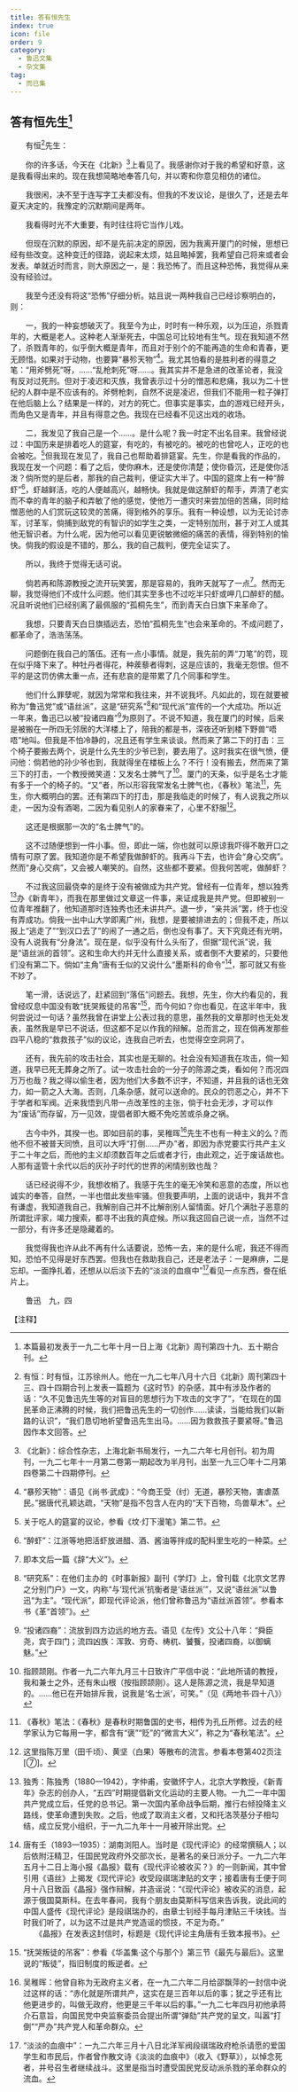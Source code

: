 ```yaml
---
title: 答有恒先生
index: true
icon: file
order: 9
category:
  - 鲁迅文集
  - 杂文集
tag:  
  - 而已集
---
```


## 答有恒先生[^①]

　　有恒[^②]先生：

　　你的许多话，今天在《北新》[^③]上看见了。我感谢你对于我的希望和好意，这是我看得出来的。现在我想简略地奉答几句，并以寄和你意见相仿的诸位。

　　我很闲，决不至于连写字工夫都没有。但我的不发议论，是很久了，还是去年夏天决定的，我豫定的沉默期间是两年。

　　我看得时光不大重要，有时往往将它当作儿戏。

　　但现在沉默的原因，却不是先前决定的原因，因为我离开厦门的时候，思想已经有些改变。这种变迁的径路，说起来太烦，姑且略掉罢，我希望自己将来或者会发表。单就近时而言，则大原因之一，是：我恐怖了。而且这种恐怖，我觉得从来没有经验过。

　　我至今还没有将这“恐怖”仔细分析。姑且说一两种我自己已经诊察明白的，则：

　　一，我的一种妄想破灭了。我至今为止，时时有一种乐观，以为压迫，杀戮青年的，大概是老人。这种老人渐渐死去，中国总可比较地有生气。现在我知道不然了，杀戮青年的，似乎倒大概是青年，而且对于别个的不能再造的生命和青春，更无顾惜。如果对于动物，也要算“暴殄天物”[^④]。我尤其怕看的是胜利者的得意之笔：“用斧劈死”呀，……“乱枪刺死”呀……。我其实并不是急进的改革论者，我没有反对过死刑。但对于凌迟和灭族，我曾表示过十分的憎恶和悲痛，我以为二十世纪的人群中是不应该有的。斧劈枪刺，自然不说是凌迟，但我们不能用一粒子弹打在他后脑上么？结果是一样的，对方的死亡。但事实是事实，血的游戏已经开头，而角色又是青年，并且有得意之色。我现在已经看不见这出戏的收场。

　　二，我发见了我自己是一个……。是什么呢？我一时定不出名目来。我曾经说过：中国历来是排着吃人的筵宴，有吃的，有被吃的。被吃的也曾吃人，正吃的也会被吃。[^⑤]但我现在发见了，我自己也帮助着排筵宴。先生，你是看我的作品的，我现在发一个问题：看了之后，使你麻木，还是使你清楚；使你昏沉，还是使你活泼？倘所觉的是后者，那我的自己裁判，便证实大半了。中国的筵席上有一种“醉虾”[^⑥]，虾越鲜活，吃的人便越高兴，越畅快。我就是做这醉虾的帮手，弄清了老实而不幸的青年的脑子和弄敏了他的感觉，使他万一遭灾时来尝加倍的苦痛，同时给憎恶他的人们赏玩这较灵的苦痛，得到格外的享乐。我有一种设想，以为无论讨赤军，讨革军，倘捕到敌党的有智识的如学生之类，一定特别加刑，甚于对工人或其他无智识者。为什么呢，因为他可以看见更锐敏微细的痛苦的表情，得到特别的愉快。倘我的假设是不错的，那么，我的自己裁判，便完全证实了。

　　所以，我终于觉得无话可说。

　　倘若再和陈源教授之流开玩笑罢，那是容易的，我昨天就写了一点[^⑦]。然而无聊，我觉得他们不成什么问题。他们其实至多也不过吃半只虾或呷几口醉虾的醋。况且听说他们已经别离了最佩服的“孤桐先生”，而到青天白日旗下来革命了。

　　我想，只要青天白日旗插远去，恐怕“孤桐先生”也会来革命的。不成问题了，都革命了，浩浩荡荡。

　　问题倒在我自己的落伍。还有一点小事情。就是，我先前的弄“刀笔”的罚，现在似乎降下来了。种牡丹者得花，种蒺藜者得刺，这是应该的，我毫无怨恨。但不平的是这罚仿佛太重一点，还有悲哀的是带累了几个同事和学生。

　　他们什么罪孽呢，就因为常常和我往来，并不说我坏。凡如此的，现在就要被称为“鲁迅党”或“语丝派”，这是“研究系”[^⑧]和“现代派”宣传的一个大成功。所以近一年来，鲁迅已以被“投诸四裔”[^⑨]为原则了。不说不知道，我在厦门的时候，后来是被搬在一所四无邻居的大洋楼上了，陪我的都是书，深夜还听到楼下野兽“唔唔”地叫。但我是不怕冷静的，况且还有学生来谈谈。然而来了第二下的打击：三个椅子要搬去两个，说是什么先生的少爷已到，要去用了。这时我实在很气愤，便问他：倘若他的孙少爷也到，我就得坐在楼板上么？不行！没有搬去，然而来了第三下的打击，一个教授微笑道：又发名士脾气了[^⑩]。厦门的天条，似乎是名士才能有多于一个的椅子的。“又”者，所以形容我常发名士脾气也，《春秋》笔法[^11]，先生，你大概明白的罢。还有第四下的打击，那是我临走的时候了，有人说我之所以走，一因为没有酒喝，二因为看见别人的家眷来了，心里不舒服[^12]。

　　这还是根据那一次的“名士脾气”的。

　　这不过随便想到一件小事。但，即此一端，你也就可以原谅我吓得不敢开口之情有可原了罢。我知道你是不希望我做醉虾的。我再斗下去，也许会“身心交病”。然而“身心交病”，又会被人嘲笑的。自然，这些都不要紧。但我何苦呢，做醉虾？

　　不过我这回最侥幸的是终于没有被做成为共产党。曾经有一位青年，想以独秀[^13]办《新青年》，而我在那里做过文章这一件事，来证成我是共产党。但即被别一位青年推翻了，他知道那时连独秀也还未讲共产。退一步，“亲共派”罢，终于也没有弄成功。倘我一出中山大学即离广州，我想，是要被排进去的；但我不走，所以报上“逃走了”“到汉口去了”的闹了一通之后，倒也没有事了。天下究竟还有光明，没有人说我有“分身法”。现在是，似乎没有什么头衔了，但据“现代派”说，我是“语丝派的首领”。这和生命大约并无什么直接关系，或者倒不大要紧的，只要他们没有第二下。倘如“主角”唐有壬似的又说什么“墨斯科的命令”[^14]，那可就又有些不妙了。

　　笔一滑，话说远了，赶紧回到“落伍”问题去。我想，先生，你大约看见的，我曾经叹息中国没有敢“抚哭叛徒的吊客”[^15]，而今何如？你也看见，在这半年中，我何尝说过一句话？虽然我曾在讲堂上公表过我的意思，虽然我的文章那时也无处发表，虽然我是早已不说话，但这都不足以作我的辩解。总而言之，现在倘再发那些四平八稳的“救救孩子”似的议论，连我自己听去，也觉得空空洞洞了。

　　还有，我先前的攻击社会，其实也是无聊的。社会没有知道我在攻击，倘一知道，我早已死无葬身之所了。试一攻击社会的一分子的陈源之类，看如何？而况四万万也哉？我之得以偷生者，因为他们大多数不识字，不知道，并且我的话也无效力，如一箭之入大海。否则，几条杂感，就可以送命的。民众的罚恶之心，并不下于学者和军阀。近来我悟到凡带一点改革性的主张，倘于社会无涉，才可以作为“废话”而存留，万一见效，提倡者即大概不免吃苦或杀身之祸。

　　古今中外，其揆一也。即如目前的事，吴稚晖[^16]先生不也有一种主义的么？而他不但不被普天同愤，且可以大呼“打倒……严办”者，即因为赤党要实行共产主义于二十年之后，而他的主义却须数百年之后或者才行，由此观之，近于废话故也。人那有遥管十余代以后的灰孙子时代的世界的闲情别致也哉？

　　话已经说得不少，我想收梢了。我感于先生的毫无冷笑和恶意的态度，所以也诚实的奉答，自然，一半也借此发些牢骚。但我要声明，上面的说话中，我并不含有谦虚，我知道我自己，我解剖自己并不比解剖别人留情面。好几个满肚子恶意的所谓批评家，竭力搜索，都寻不出我的真症候。所以我这回自己说一点，当然不过一部分，有许多还是隐藏着的。

　　我觉得我也许从此不再有什么话要说，恐怖一去，来的是什么呢，我还不得而知，恐怕不见得是好东西罢。但我也在救助我自己，还是老法子：一是麻痹，二是忘却。一面挣扎着，还想从以后淡下去的“淡淡的血痕中”[^17]看见一点东西，誊在纸片上。

　　鲁迅　九，四

【注释】

[^①]:本篇最初发表于一九二七年十月一日上海《北新》周刊第四十九、五十期合刊。

[^②]:有恒：时有恒，江苏徐州人。他在一九二七年八月十六日《北新》周刊第四十三、四十四期合刊上发表一篇题为《这时节》的杂感，其中有涉及作者的话：“久不见鲁迅先生等的对盲目的思想行为下攻击的文字了”，“在现在的国民革命正沸腾的时候，我们把鲁迅先生的一切创作……读读，当能给我们以新路的认识”，“我们恳切地祈望鲁迅先生出马。……因为救救孩子要紧呀。”鲁迅因作本文回答。

[^③]:《北新》：综合性杂志，上海北新书局发行，一九二六年七月创刊。初为周刊，一九二七年十一月第二卷第一期起改为半月刊，出至一九三〇年十二月第四卷第二十四期停刊。

[^④]:“暴殄天物”：语见《尚书·武成》：“今商王受（纣）无道，暴殄天物，害虐蒸民。”据唐代孔颖达疏，“天物”是指不包含人在内的“天下百物，鸟兽草木”。

[^⑤]:关于吃人的筵宴的议论，参看《坟·灯下漫笔》第二节。

[^⑥]:“醉虾”：江浙等地把活虾放进醋、酒、酱油等拌成的配料里生吃的一种菜。

[^⑦]:即本文后一篇《辞“大义”》。

[^⑧]:“研究系”：在他们主办的《时事新报》副刊《学灯》上，曾刊载《北京文艺界之分别门户》一文，内称“与‘现代派’抗衡者是‘语丝派’”，又说“语丝派”以鲁迅“为主”。“现代派”，即现代评论派，他们曾称鲁迅为“语丝派首领”。参看本书《革“首领”》。

[^⑨]:“投诸四裔”：流放到四方边远的地方去。语见《左传》文公十八年：“舜臣尧，宾于四门；流四凶族：浑敦、穷奇、梼杌、饕餮，投诸四裔，以御螭魅。”

[^⑩]:指顾颉刚。作者一九二六年九月三十日致许广平信中说：“此地所请的教授，我和兼士之外，还有朱山根（按指顾颉刚）。这人是陈源之流，我是早知道的。……他已在开始排斥我，说我是‘名士派’，可笑。”（见《两地书·四十八》）

[^11]:《春秋》笔法：《春秋》是春秋时期鲁国的史书，相传为孔丘所修。过去的经学家认为它每用一字，都含有“褒”“贬”的“微言大义”，称之为“春秋笔法”。

[^12]:这里指陈万里（田千顷）、黄坚（白果）等散布的流言。参看本卷第402页注[⑦]。

[^13]:独秀：陈独秀（1880—1942），字仲甫，安徽怀宁人，北京大学教授，《新青年》杂志的创办人，“五四”时期提倡新文化运动的主要人物。一九二一年中国共产党成立后，任党的总书记。第一次国内革命战争后期，推行右倾投降主义路线，使革命遭到失败。之后，他成了取消主义者，又和托洛茨基分子相勾结，成立反党小组织，于一九二九年十一月被开除出党。

[^14]:唐有壬（1893—1935）：湖南浏阳人。当时是《现代评论》的经常撰稿人；以后依附汪精卫，任国民党政府外交部次长，是著名的亲日派分子。一九二六年五月十二日上海小报《晶报》载有《现代评论被收买？》的一则新闻，其中曾引用《语丝》上揭发《现代评论》收受段祺瑞津贴的文字；接着唐有壬便于同月十八日致函《晶报》强作辩解，并造谣说：“《现代评论》被收买的消息，起源于俄国莫斯科。在去年春间，我有个朋友由莫斯科写信来告诉我，说此间的中国人盛传《现代评论》是段祺瑞办的，由章士钊经手每月津贴三千块钱。当时我们听了，以为这不过是共产党造谣的惯技，不足为奇。”  
    　　《晶报》在发表这封信时，标题是《现代评论主角唐有壬致本报书》。

[^15]:“抚哭叛徒的吊客”：参看《华盖集·这个与那个》第三节《最先与最后》。这里说的“叛徒”，指旧制度的叛逆者。

[^16]:吴稚晖：他曾自称为无政府主义者，在一九二六年二月给邵飘萍的一封信中说过这样的话：“赤化就是所谓共产，这实在是三百年以后的事；犹之乎还有比他更进步的，叫做无政府，他更是三千年以后的事。”一九二七年四月初他承蒋介石意旨，向国民党中央监察委员会提出所谓“弹劾”共产党的呈文，叫嚣“打倒”“严办”共产党人和革命群众。

[^17]:“淡淡的血痕中”：一九二六年三月十八日北洋军阀段祺瑞政府枪杀请愿的爱国学生和市民后，作者曾作散文诗《淡淡的血痕中》（收入《野草》），以悼念死者，并号召生者继续战斗。这里是指当时遭受国民党反动派杀戮的革命群众的流血。
